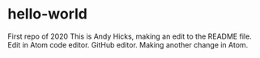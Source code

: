 # hello-world
First repo of 2020
This is Andy Hicks, making an edit to the README file.
Edit in Atom code editor.
GitHub editor.
Making another change in Atom.
